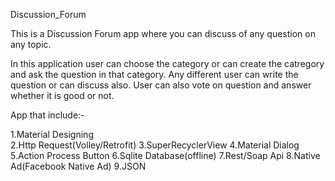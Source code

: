 Discussion_Forum

This is a Discussion Forum app where you can discuss of any question on any topic.


In this application user can choose the category or can create the catregory and ask the question in that category. Any different user can write the question or can discuss also. User can also vote on question and answer whether it is good or not.

App that include:-

1.Material Designing                                                                                                                       
2.Http Request(Volley/Retrofit)
3.SuperRecyclerView
4.Material Dialog
5.Action Process Button
6.Sqlite Database(offline)
7.Rest/Soap Api
8.Native Ad(Facebook Native Ad)
9.JSON